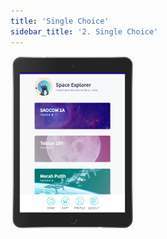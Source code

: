 ```yaml
---
title: 'Single Choice'
sidebar_title: '2. Single Choice'
---
```


<img class="screenshot" src="../images/space-explorer.png" alt="Explorer documentation tab" width="200"/>